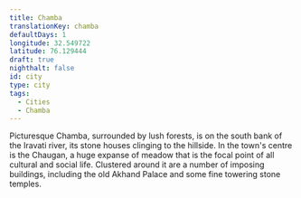 ```yaml
---
title: Chamba
translationKey: chamba
defaultDays: 1
longitude: 32.549722
latitude: 76.129444
draft: true
nighthalt: false
id: city
type: city
tags:
  - Cities
  - Chamba
---
```

Picturesque Chamba, surrounded by lush forests, is on the south bank of the Iravati river, its stone houses clinging to the hillside. In the town's centre is the Chaugan, a huge expanse of meadow that is the focal point of all cultural and social life. Clustered around it are a number of imposing buildings, including the old Akhand Palace and some fine towering stone temples.